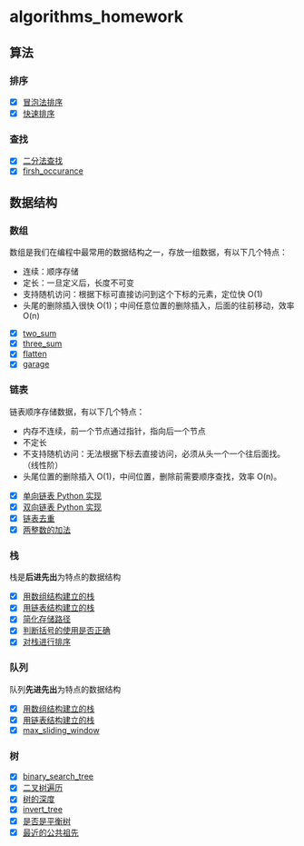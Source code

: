 # algorithms_homework

## 算法

### 排序

- [X] [冒泡法排序](sort/bubble_sort.py)
- [X] [快速排序](sort/quick_sort.py)

### 查找

- [X] [二分法查找](search/binary_search.py)
- [X] [firsh_occurance](search/first_occurance.py)

## 数据结构

### 数组

数组是我们在编程中最常用的数据结构之一，存放一组数据，有以下几个特点：

* 连续：顺序存储
* 定长：一旦定义后，长度不可变
* 支持随机访问：根据下标可直接访问到这个下标的元素，定位快 O(1)
* 头尾的删除插入很快 O(1)；中间任意位置的删除插入，后面的往前移动，效率 O(n)

- [X] [two_sum](array/two_sum.py)
- [X] [three_sum](array/three_sum.py)
- [X] [flatten](array/flatten.py)
- [X] [garage](array/garage.py)

### 链表

链表顺序存储数据，有以下几个特点：

* 内存不连续，前一个节点通过指针，指向后一个节点
* 不定长
* 不支持随机访问：无法根据下标去直接访问，必须从头一个一个往后面找。（线性阶）
* 头尾位置的删除插入 O(1)，中间位置，删除前需要顺序查找，效率 O(n)。

- [X] [单向链表 Python 实现](linkedlist/single_linkedlist.md)
- [X] [双向链表 Python 实现](linkedlist/single_linkedlist.md)
- [X] [链表去重](linkedlist/remove_duplicates.py)
- [X] [两整数的加法](linkedlist/add_two_numbers.py)

### 栈

栈是**后进先出**为特点的数据结构

- [X] [用数组结构建立的栈](stack/stack.py)
- [X] [用链表结构建立的栈](stack/linkedlist_stack.py)
- [X] [简化存储路径](stack/simplify_path.py)
- [X] [判断括号的使用是否正确](stack/valid_parenthesis.py)
- [X] [对栈进行排序](stack/sort_a_stack.py)

### 队列

队列**先进先出**为特点的数据结构

- [X] [用数组结构建立的栈](queue/queue.py)
- [X] [用链表结构建立的栈](queue/linkedlist_queue.py)
- [X] [max_sliding_window](queue/max_sliding_window.py)

### 树

- [X] [binary_search_tree](tree/binary_search_tree.py)
- [X] [二叉树遍历](tree/binary_tree_traversal.py)
- [X] [树的深度](tree/depth_of_tree.py)
- [X] [invert_tree](tree/invert_tree.py)
- [X] [是否是平衡树](tree/is_balance_tree.py)
- [X] [最近的公共祖先](tree/lowest_commom_ancestor.py)